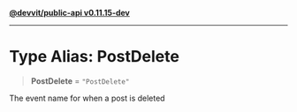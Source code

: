 [**@devvit/public-api v0.11.15-dev**](../README.md)

---

# Type Alias: PostDelete

> **PostDelete** = `"PostDelete"`

The event name for when a post is deleted
